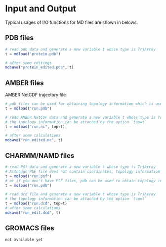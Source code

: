 # Input and Output

Typical usages of I/O functions for MD files are shown in belows. 

## PDB files

```julia
# read pdb data and generate a new variable t whose type is TrjArray
t = mdload("protein.pdb")

# after some editings
mdsave("protein_edited.pdb", t)
```

## AMBER files

AMBER NetCDF trajectory file
```julia
# pdb files can be used for obtaining topology information which is used in atom selections
t = mdload("run.pdb")

# read AMBER NetCDF data and generate a new variable t whose type is TrjArray
# the topology information can be attached by the option `top=t`
t = mdload("run.nc", top=t)

# after some calculations
mdsave("run_edited.nc", t)
```

## CHARMM/NAMD files
```julia
# read PSf data and generate a new variable t whose type is TrjArray
# Although PSF file does not contain coordinates, topology information is used in atom selections
t = mdload("run.psf")
# or if you don't have PSF files, pdb can be used to obtain topology information
t = mdload("run.pdb")

# read dcd file and generate a new variable t whose type is TrjArray
# the topology information can be attached by the option `top=t`
t = mdload("run.dcd", top=t)
# after some calculations
mdsave("run_edit.dcd", t)
```

## GROMACS files

```
not available yet
```
